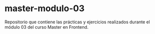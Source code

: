 # master-modulo-03
Repositorio que contiene las prácticas y ejercicios realizados durante el módulo 03 del curso Master en Frontend. 
